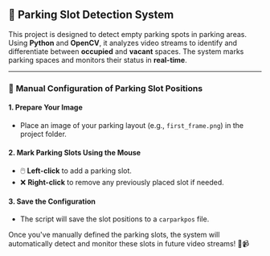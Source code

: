 ## 📌 **Parking Slot Detection System**  
This project is designed to detect empty parking spots in parking areas. Using **Python** and **OpenCV**, it analyzes video streams to identify and differentiate between **occupied** and **vacant** spaces. The system marks parking spaces and monitors their status in **real-time**.

---

### 🔹 **Manual Configuration of Parking Slot Positions**

#### **1. Prepare Your Image**  
- Place an image of your parking layout (e.g., `first_frame.png`) in the project folder.

#### **2. Mark Parking Slots Using the Mouse**  
- 🖱️ **Left-click** to add a parking slot.  
- ❌ **Right-click** to remove any previously placed slot if needed.

#### **3. Save the Configuration**  
- The script will save the slot positions to a `carparkpos` file.

Once you've manually defined the parking slots, the system will automatically detect and monitor these slots in future video streams! 🚗📹
